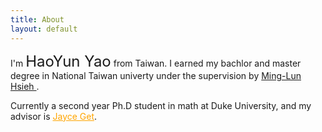 ```yaml
---
title: About
layout: default
---
```


I'm   <font size =5pt> HaoYun Yao</font>   from Taiwan. I earned my bachlor and master degree in National Taiwan univerty under the supervision by <a href="https://www.math.ntu.edu.tw/~mlhsieh/" target="_blank"> Ming-Lun Hsieh </a>.

Currently a second year Ph.D student in math at Duke University, and my advisor is  <a href="https://sites.duke.edu/jgetz/" style = "color: orange;" target="_blank"> Jayce Get</a>.
